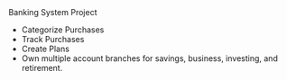 <!DOCTYPE html>
<html>
<head>
Banking System Project
</head>
<ul>
  <li>Categorize Purchases</li>
  <li>Track Purchases</li>
  <li>Create Plans</li>
  <li>Own multiple account branches for savings, business, investing, and retirement.</li>
</ul>
</html>
